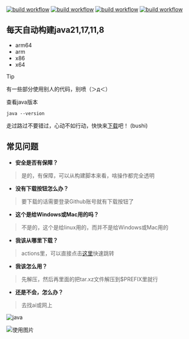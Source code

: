 [![build workflow](https://github.com/9gwk/java/actions/workflows/main.yml/badge.svg)](https://github.com/9gwk/java/actions/workflows/main.yml)
[![build workflow](https://github.com/9gwk/java/actions/workflows/java17.yml/badge.svg)](https://github.com/9gwk/java/actions/workflows/java17.yml)
[![build workflow](https://github.com/9gwk/java/actions/workflows/java11.yml/badge.svg)](https://github.com/9gwk/java/actions/workflows/java11.yml)
[![build workflow](https://github.com/9gwk/java/actions/workflows/java8.yml/badge.svg)](https://github.com/9gwk/java/actions/workflows/java8.yml)
## 每天自动构建java21,17,11,8
- arm64
- arm
- x86
- x64

> [!TIP]
> 有一些部分使用别人的代码，别喷（＞д＜）

查看java版本
```shell
java --version
```

走过路过不要错过，心动不如行动，快快来[下载](https://github.com/9gwk/java/actions)吧！ (bushi)

## 常见问题

- **安全是否有保障？**

> 是的，有保障，可以从构建脚本来看，啥操作都完全透明

- **没有下载按钮怎么办？**

> 要下载的话需要登录Github账号就有下载按钮了

- **这个是给Windows或Mac用的吗？**

> 不是的，这个是给linux用的，而并不是给Windows或Mac用的

- **我该从哪里下载？**

> actions里，可以直接点击[这里](https://github.com/9gwk/java/actions)快速跳转

- **我该怎么用？**

> 先解压，然后再里面的把tar.xz文件解压到$PREFIX里就行

- **还是不会，怎么办？**

> 去找ai或网上

![java](https://archive.biliimg.com/bfs/archive/428cf21229de58009fa8b81edac6f0066ac6552e.jpg)

![使用图片](https://archive.biliimg.com/bfs/archive/7179bf01b6906116b29d90db6c27c5288ce6c954.jpg)
